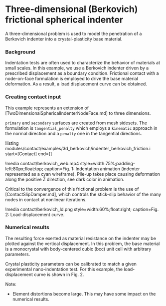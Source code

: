 # Three-dimensional (Berkovich) frictional spherical indenter

A three-dimensional problem is used to model the penetration of a Berkovich
indenter into a crystal-plasticity base material.

### Background

Indentation tests are often used to characterize the behavior of materials at small scales. In this example, we use a Berkovich indenter driven by a prescribed displacement as a boundary condition. Frictional contact with a node-on-face formulation is employed to drive the base material deformation. As a result, a load displacement curve can be obtained. 

### Creating contact input

This example represents an extension of [TwoDimensionalSphericalIndenterNodeFace.md] to three dimensions. 

`primary` and `secondary` surfaces are created from mesh sidesets. The formulation is `tangential_penalty` which employs a `kinematic` approach in the normal direction and a `penalty` one in the tangential directions. 

!listing modules/contact/examples/3d_berkovich/indenter_berkovich_friction.i start=[Contact] end=[]

!media contact/berkovich_web.mp4 style=width:75%;padding-left:80px;float:top; caption=Fig. 1: Indentation animation (indenter represented as a cyan wireframe). Pile-up takes place causing deformation along the positive Z direction, see dark color in animation.

Critical to the convergence of this frictional problem is the use of [ContactSlipDamper.md], which controls the stick-slip behavior of the many nodes in contact at nonlinear iterations.

!media contact/berkovich_ld.png style=width:60%;float:right; caption=Fig. 2: Load-displacement curve.

### Numerical results

The resulting force exerted as material resistance on the indenter may be plotted against the vertical displacement. In this problem, the base material is a monocrystal with body-centered cubic (bcc) unit cell with arbitrary parameters. 

Crystal plasticity parameters can be calibrated to match a given experimental nano-indentation test. For this example, the load-displacement curve is shown in Fig. 2.

Note:

- Element distortions become large. This may have some impact on the numerical results.
